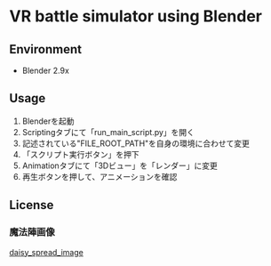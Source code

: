 # VR battle simulator using Blender
## Environment
- Blender 2.9x

## Usage
1. Blenderを起動
1. Scriptingタブにて「run_main_script.py」を開く
1. 記述されている"FILE_ROOT_PATH"を自身の環境に合わせて変更
1. 「スクリプト実行ボタン」を押下
1. Animationタブにて「3Dビュー」を「レンダー」に変更
1. 再生ボタンを押して、アニメーションを確認

## License
### 魔法陣画像
[daisy_spread_image](https://github.com/MichinariNukazawa/daisy_spread_image/releases/tag/v0.0.4)

